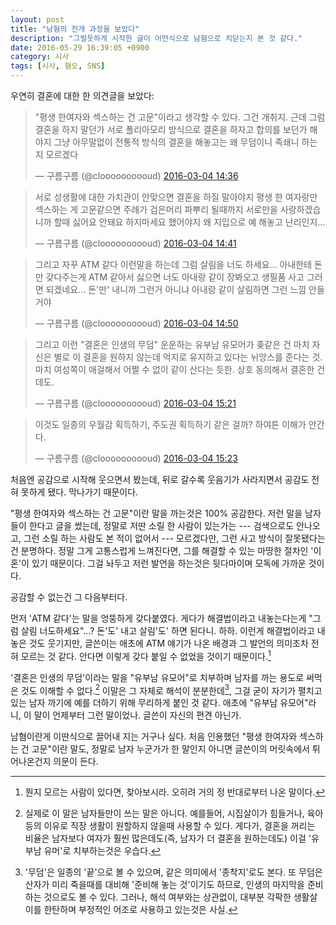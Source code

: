 ```yaml
---
layout: post
title: "남혐의 전개 과정을 보았다"
description: "그럴듯하게 시작한 글이 어떤식으로 남혐으로 치닫는지 본 것 같다."
date: 2016-05-29 16:39:05 +0900
category: 시사
tags: [시사, 혐오, SNS]
---
```


우연히 결혼에 대한 한 의견글을 보았다:


<blockquote class="twitter-tweet" data-lang="ko"><p lang="ko" dir="ltr">&quot;평생 한여자와 섹스하는 건 고문&quot;이라고 생각할 수 있다. 그건 개취지. 근데 그럼 결혼을 하지 말던가 서로 폴리아모리 방식으로 결혼을 하자고 합의를 보던가 해야지 그냥 아무말없이 전통적 방식의 결혼을 해놓고는 왜 무덤이니 족쇄니 하는지 모르겠다</p>&mdash; 구름구름 (@cloooooooooud) <a href="https://twitter.com/cloooooooooud/status/705627978252746752">2016-03-04 14:36</a></blockquote>

<blockquote class="twitter-tweet" data-conversation="none" data-lang="ko"><p lang="ko" dir="ltr">서로 성생활에 대한 가치관이 안맞으면 결혼을 하질 말아야지 평생 한 여자랑만 섹스하는 게 고문같으면 주례가 검은머리 파뿌리 될때까지 서로만을 사랑하겠습니까 할때 싫어요 안돼요 하지마세요 했어야지 왜 지입으로 예 해놓고 난리인지...</p>&mdash; 구름구름 (@cloooooooooud) <a href="https://twitter.com/cloooooooooud/status/705629129509449732">2016-03-04 14:41</a></blockquote>

<blockquote class="twitter-tweet" data-conversation="none" data-lang="ko"><p lang="ko" dir="ltr">그리고 자꾸 ATM 같다 이런말을 하는데 그럼 살림을 너도 하세요... 아내한테 돈만 갖다주는게 ATM 같아서 싫으면 너도 아내랑 같이 장봐오고 생필품 사고 그러면 되겠네요... 돈&#39;만&#39; 내니까 그런거 아니냐 아내랑 같이 살림하면 그런 느낌 안들거야</p>&mdash; 구름구름 (@cloooooooooud) <a href="https://twitter.com/cloooooooooud/status/705631492098002944">2016-03-04 14:50</a></blockquote>

<blockquote class="twitter-tweet" data-conversation="none" data-lang="ko"><p lang="ko" dir="ltr">그리고 이런 &quot;결혼은 인생의 무덤&quot; 운운하는 유부남 유모어가 좆같은 건 마치 자신은 별로 이 결혼을 원하지 않는데 억지로 유지하고 있다는 뉘앙스를 준다는 것. 마치 여성쪽이 애걸해서 어쩔 수 없이 같이 산다는 듯한. 상호 동의해서 결혼한 건데도.</p>&mdash; 구름구름 (@cloooooooooud) <a href="https://twitter.com/cloooooooooud/status/705639222158315520">2016-03-04 15:21</a></blockquote>

<blockquote class="twitter-tweet" data-conversation="none" data-lang="ko"><p lang="ko" dir="ltr">이것도 일종의 우월감 획득하기, 주도권 획득하기 같은 걸까? 하여튼 이해가 안간다.</p>&mdash; 구름구름 (@cloooooooooud) <a href="https://twitter.com/cloooooooooud/status/705639739412471809">2016-03-04 15:23</a></blockquote>

<script async src="//platform.twitter.com/widgets.js" charset="utf-8"></script>


처음엔 공감으로 시작해 웃으면서 봤는데, 뒤로 갈수록 웃음기가 사라지면서 공감도 전혀 못하게 됐다. 막나가기 때문이다.

"평생 한여자와 섹스하는 건 고문"이란 말을 까는것은 100% 공감한다. 저런 말을 남자들이 한다고 글을 썼는데, 정말로 저딴 소릴 한 사람이 있는가는 --- 검색으로도 안나오고, 그런 소릴 하는 사람도 본 적이 없어서 --- 모르겠다만, 그런 사고 방식이 잘못됐다는건 분명하다. 정말 그게 고통스럽게 느껴진다면, 그를 해결할 수 있는 마땅한 절차인 '이혼'이 있기 때문이다. 그걸 놔두고 저런 발언을 하는것은 뒷다마이며 모독에 가까운 것이다.

공감할 수 없는건 그 다음부터다.

먼저 'ATM 같다'는 말을 엉뚱하게 갖다붙였다. 게다가 해결법이라고 내놓는다는게 "그럼 살림 너도하세요"...? 돈'도' 내고 살림'도' 하면 된다니. 하하. 이런게 해결법이라고 내놓은 것도 웃기지만, 글쓴이는 애초에 ATM 얘기가 나온 배경과 그 발언의 의미조차 전혀 모르는 것 같다. 안다면 이렇게 갖다 붙일 수 없었을 것이기 때문이다.[^1]

[^1]: 뭔지 모르는 사람이 있다면, 찾아보시라. 오히려 거의 정 반대로부터 나온 말이다.

'결혼은 인생의 무덤'이라는 말을 "유부남 유모어"로 치부하며 남자를 까는 용도로 써먹은 것도 이해할 수 없다.[^2] 이말은 그 자체로 해석이 분분한데[^3], 그걸 굳이 자기가 펼치고 있는 남자 까기에 예를 더하기 위해 무리하게 붙인 것 같다. 애초에 "유부남 유모어"라니, 이 말이 언제부터 그런 말이었나. 글쓴이 자신의 편견 아닌가.

[^2]: 실제로 이 말은 남자들만이 쓰는 말은 아니다. 예를들어, 시집살이가 힘들거나, 육아 등의 이유로 직장 생활이 원할하지 않을때 사용할 수 있다. 게다가, 결혼을 꺼리는 비율은 남자보다 여자가 훨씬 많은데도(즉, 남자가 더 결혼을 원하는데도) 이걸 '유부남 유머'로 치부하는것은 우습다.

[^3]: '무덤'은 일종의 '끝'으로 볼 수 있으며, 같은 의미에서 '종착지'로도 본다. 또 무덤은 산자가 미리 죽을때를 대비해 '준비해 놓는 것'이기도 하므로, 인생의 마지막을 준비하는 것으로도 볼 수 있다. 그러나, 해석 여부와는 상관없이, 대부분 각팍한 생활살이를 한탄하며 부정적인 어조로 사용하고 있는것은 사실.

남혐이란게 이딴식으로 끌어내 지는 거구나 싶다.
처음 인용했던 "평생 한여자와 섹스하는 건 고문"이란 말도, 정말로 남자 누군가가 한 말인지 아니면 글쓴이의 머릿속에서 튀어나온건지 의문이 든다.
